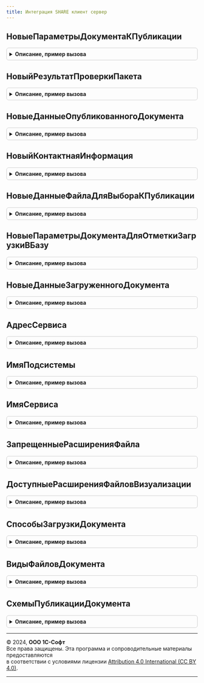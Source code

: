```yaml
---
title: Интеграция SHARE клиент сервер
---
```



## НовыеПараметрыДокументаКПубликации
<details style="margin: 1em 0; padding: 0.5em; border: 1px solid #ccc; border-radius: 6px;">

<summary style="font-weight: bold; cursor: pointer;">Описание, пример вызова</summary>

```bsl

// Конструктор параметров документа к публикации.
//
// Возвращаемое значение:
//  Структура - содержит набор данных документа для скачивания:
//   * ЭлектронныйДокумент - Неопределено, ДокументСсылка, СправочникСсылка - ссылка на электронный документ.
//   * ФайлыДокумента - Массив из См. НовыеДанныеФайлаДляВыбораКПубликации- исходные файлы документа.
//   * РезультатПроверкиПакета - См. НовыйРезультатПроверкиПакета
//   * ДанныеОпубликованногоДокумента - См. НовыеДанныеОпубликованногоДокумента
//
Функция НовыеПараметрыДокументаКПубликации() Экспорт
```

Пример вызова
```bsl
Результат = ИнтеграцияShareКлиентСервер.НовыеПараметрыДокументаКПубликации() 
```
</details>

## НовыйРезультатПроверкиПакета
<details style="margin: 1em 0; padding: 0.5em; border: 1px solid #ccc; border-radius: 6px;">

<summary style="font-weight: bold; cursor: pointer;">Описание, пример вызова</summary>

```bsl

// Конструктор параметров результата проверки пакета электронного документа и его присоединенных файлов
// для публикации в сервис 1С:Share.
//
// Возвращаемое значение:
//  Структура - содержит параметры формы выбора файлов документа перед публикацией:
//   * ДанныеФайловКПубликации - Массив из См. НовыеДанныеФайлаДляВыбораКПубликации
//   * ПревышенРазмерПакета - Булево - признак превышения максимального размера пакета.
//   * РазмерПакетаБезПрисоединенныхФайлов - Число - размер пакета электронного документа для публикации
//                                                   без размера присоединенных файлов. Размер заполняется в байтах.
//   * МаксимальныйРазмерПакета - Число - максимальный допустимый размер в байтах всех публикуемых данных.
//
Функция НовыйРезультатПроверкиПакета() Экспорт
```

Пример вызова
```bsl
Результат = ИнтеграцияShareКлиентСервер.НовыйРезультатПроверкиПакета() 
```
</details>

## НовыеДанныеОпубликованногоДокумента
<details style="margin: 1em 0; padding: 0.5em; border: 1px solid #ccc; border-radius: 6px;">

<summary style="font-weight: bold; cursor: pointer;">Описание, пример вызова</summary>

```bsl

// Конструктор данных опубликованного документа в сервис 1С:Share.
//
// Возвращаемое значение:
//  Структура - содержит набор данных документа для скачивания:
//   * ЭлектронныйДокумент          - Неопределено, ДокументСсылка, СправочникСсылка - ссылка на электронный документ
//   * СсылкаДляСкачиванияДокумента - Строка - короткая ссылка для скачивания документа.
//   * ОрганизацияНаименование      - Строка - наименование организации из документа.
//   * КонтрагентНаименование       - Строка - наименование контрагента из документа.
//   * Контрагент                   - Неопределено, ОпределяемыйТип.КонтрагентБЭД - контрагент документа.
//   * СуммаДокумента               - Число - сумма документа.
//   * ВалютаДокумента              - Строка - валюта документа.
//   * ПредставлениеДокумента       - Строка - представление электронного документа.
//
Функция НовыеДанныеОпубликованногоДокумента() Экспорт
```

Пример вызова
```bsl
Результат = ИнтеграцияShareКлиентСервер.НовыеДанныеОпубликованногоДокумента() 
```
</details>

## НовыйКонтактнаяИнформация
<details style="margin: 1em 0; padding: 0.5em; border: 1px solid #ccc; border-radius: 6px;">

<summary style="font-weight: bold; cursor: pointer;">Описание, пример вызова</summary>

```bsl

// Конструктор контактной информации по владельцу.
//
// Возвращаемое значение:
//  Структура - содержит контактную информацию по владельцу:
//   * ВладелецКонтакта      - ЛюбаяСсылка - владелец контактной информации.
//   * КодСтраны             - Строка - код страны. По умолчанию Российская Федерация: "+7"
//   * НомерТелефонаБезКодов - Строка - номер телефона, без кода страны и только цифры.
//
Функция НовыйКонтактнаяИнформация() Экспорт
```

Пример вызова
```bsl
Результат = ИнтеграцияShareКлиентСервер.НовыйКонтактнаяИнформация() 
```
</details>

## НовыеДанныеФайлаДляВыбораКПубликации
<details style="margin: 1em 0; padding: 0.5em; border: 1px solid #ccc; border-radius: 6px;">

<summary style="font-weight: bold; cursor: pointer;">Описание, пример вызова</summary>

```bsl

// Конструктор параметров формы для выбора файлов перед публикацией.
//
// Возвращаемое значение:
//  Структура - содержит данные файла для выбора к публикации:
//   * СсылкаНаФайл - ОпределяемыйТип.ПрисоединенныйФайл, Неопределено - ссылка на файл документа к публикации.
//   * Наименование - Строка - наименование файла без расширения.
//   * ИмяФайла - Строка - наименование файла с расширением.
//   * Расширение - Строка - расширение файла без точки.
//   * Размер - Строка - размер файла в байтах.
//   * ДвоичныеДанныеФайла - Строка - адрес хранилища двочных данных файла.
//   * ФайлВыбран - Булево - признак выбранного файла.
//
Функция НовыеДанныеФайлаДляВыбораКПубликации() Экспорт
```

Пример вызова
```bsl
Результат = ИнтеграцияShareКлиентСервер.НовыеДанныеФайлаДляВыбораКПубликации() 
```
</details>

## НовыеПараметрыДокументаДляОтметкиЗагрузкиВБазу
<details style="margin: 1em 0; padding: 0.5em; border: 1px solid #ccc; border-radius: 6px;">

<summary style="font-weight: bold; cursor: pointer;">Описание, пример вызова</summary>

```bsl

// Конструктор параметров документа для установки отметки о загрузке в прикладную базу в сервисе 1С:Share.
//
// Возвращаемое значение:
//  Структура - содержит данные файла для выбора к публикации:
//   * ИдентификаторЭлектронногоДокумента - Строка  - идентификатор объекта учета в прикладной базе.
//   * ОбъектУчета - ДокументСсылка, СправочникСсылка - ссылка на объект учета.
//   * ТипМетаданныхДокументаВладельца - Строка - полное имя типа метаданных объекта учета в прикладной базе.
//                                                Например: "Документ.ЗаказПоставщику", "Справочник.Договоры"
//   * СпособЗагрузки - Строка - вариант способа загрузки в прикладную базу.
//                               См. СпособыЗагрузкиДокумента. По умолчанию "КакНовыйДокумент".
Функция НовыеПараметрыДокументаДляОтметкиЗагрузкиВБазу() Экспорт
```

Пример вызова
```bsl
Результат = ИнтеграцияShareКлиентСервер.НовыеПараметрыДокументаДляОтметкиЗагрузкиВБазу() 
```
</details>

## НовыеДанныеЗагруженногоДокумента
<details style="margin: 1em 0; padding: 0.5em; border: 1px solid #ccc; border-radius: 6px;">

<summary style="font-weight: bold; cursor: pointer;">Описание, пример вызова</summary>

```bsl

// Конструктор параметров загруженного документа в прикладную базу.
//
// Возвращаемое значение:
//  Структура - данные объекта учета загруженного из сервиса 1С:Share:
//   * ОбъектУчета - ДокументСсылка, СправочникСсылка - ссылка на созданный объект учета по электронного документу.
//   * ДополнительныеФайлыДокумента - ХранилищеЗначения из См. НовоеОписаниеДополнительныхФайлов - дополнительные
//                                                                    файлы переданные вместе с электронным документом.
//   * ФайлыВизуализации - Массив из См. НовыеФайлВизуализации - файлы представления электронного документа.
Функция НовыеДанныеЗагруженногоДокумента() Экспорт
```

Пример вызова
```bsl
Результат = ИнтеграцияShareКлиентСервер.НовыеДанныеЗагруженногоДокумента() 
```
</details>

## АдресСервиса
<details style="margin: 1em 0; padding: 0.5em; border: 1px solid #ccc; border-radius: 6px;">

<summary style="font-weight: bold; cursor: pointer;">Описание, пример вызова</summary>

```bsl

// Возвращает адрес сервиса 1С:Share.
//
// Возвращаемое значение:
//  Строка - адрес сервиса.
//
Функция АдресСервиса() Экспорт
```

Пример вызова
```bsl
Результат = ИнтеграцияShareКлиентСервер.АдресСервиса() 
```
</details>

## ИмяПодсистемы
<details style="margin: 1em 0; padding: 0.5em; border: 1px solid #ccc; border-radius: 6px;">

<summary style="font-weight: bold; cursor: pointer;">Описание, пример вызова</summary>

```bsl

// Возвращает имя подсистемы Share.
//
// Возвращаемое значение:
//  Строка - имя подсистемы.
//
Функция ИмяПодсистемы() Экспорт
```

Пример вызова
```bsl
Результат = ИнтеграцияShareКлиентСервер.ИмяПодсистемы() 
```
</details>

## ИмяСервиса
<details style="margin: 1em 0; padding: 0.5em; border: 1px solid #ccc; border-radius: 6px;">

<summary style="font-weight: bold; cursor: pointer;">Описание, пример вызова</summary>

```bsl

// Возвращает имя сервиса Share.
//
// Возвращаемое значение:
//  Строка - имя сервиса.
//
Функция ИмяСервиса() Экспорт
```

Пример вызова
```bsl
Результат = ИнтеграцияShareКлиентСервер.ИмяСервиса() 
```
</details>

## ЗапрещенныеРасширенияФайла
<details style="margin: 1em 0; padding: 0.5em; border: 1px solid #ccc; border-radius: 6px;">

<summary style="font-weight: bold; cursor: pointer;">Описание, пример вызова</summary>

```bsl

// Возвращает запрещенные расширения файлов к публикации, которые могут нанести вред: программы, скрипты, ярлыки.
//
// Возвращаемое значение:
//  Строка - форматы файла.
//
Функция ЗапрещенныеРасширенияФайла() Экспорт
```

Пример вызова
```bsl
Результат = ИнтеграцияShareКлиентСервер.ЗапрещенныеРасширенияФайла() 
```
</details>

## ДоступныеРасширенияФайловВизуализации
<details style="margin: 1em 0; padding: 0.5em; border: 1px solid #ccc; border-radius: 6px;">

<summary style="font-weight: bold; cursor: pointer;">Описание, пример вызова</summary>

```bsl

// Возвращает доступные расширения файлов визуализации публикуемого документа.
//
// Возвращаемое значение:
//  Строка - форматы файла визуализации.
//
Функция ДоступныеРасширенияФайловВизуализации() Экспорт
```

Пример вызова
```bsl
Результат = ИнтеграцияShareКлиентСервер.ДоступныеРасширенияФайловВизуализации() 
```
</details>

## СпособыЗагрузкиДокумента
<details style="margin: 1em 0; padding: 0.5em; border: 1px solid #ccc; border-radius: 6px;">

<summary style="font-weight: bold; cursor: pointer;">Описание, пример вызова</summary>

```bsl

// Возвращает способы загрузки документа в учетную базу.
//
// Возвращаемое значение:
//  Структура - способы загрузки документа:
//   * КакПрисоединенныйФайл - Строка
//   * КакНовыйДокумент - Строка
//
Функция СпособыЗагрузкиДокумента() Экспорт
```

Пример вызова
```bsl
Результат = ИнтеграцияShareКлиентСервер.СпособыЗагрузкиДокумента() 
```
</details>

## ВидыФайловДокумента
<details style="margin: 1em 0; padding: 0.5em; border: 1px solid #ccc; border-radius: 6px;">

<summary style="font-weight: bold; cursor: pointer;">Описание, пример вызова</summary>

```bsl

// Возвращает виды файлов электронного документа.
//
// Возвращаемое значение:
//  Структура - виды файлов документа:
//   * ФайлВизуализации - Строка
//   * ГлавныйФайл - Строка
//
Функция ВидыФайловДокумента() Экспорт
```

Пример вызова
```bsl
Результат = ИнтеграцияShareКлиентСервер.ВидыФайловДокумента() 
```
</details>

## СхемыПубликацииДокумента
<details style="margin: 1em 0; padding: 0.5em; border: 1px solid #ccc; border-radius: 6px;">

<summary style="font-weight: bold; cursor: pointer;">Описание, пример вызова</summary>

```bsl

// Возвращает схемы публикации электронного документа в сервисе.
//
// Возвращаемое значение:
//  Структура - схемы публикации:
//   * Стандартная - Строка
//   * ТолькоПубликация - Строка
//
Функция СхемыПубликацииДокумента() Экспорт
```

Пример вызова
```bsl
Результат = ИнтеграцияShareКлиентСервер.СхемыПубликацииДокумента() 
```
</details>

---

© 2024, **ООО 1С-Софт**  
Все права защищены. Эта программа и сопроводительные материалы предоставляются  
в соответствии с условиями лицензии [Attribution 4.0 International (CC BY 4.0)](https://creativecommons.org/licenses/by/4.0/legalcode).

---
